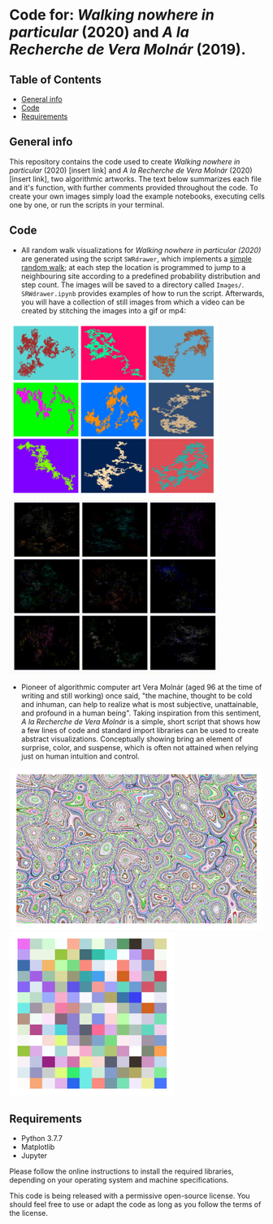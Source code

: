 # Code for: _Walking nowhere in particular_ (2020) and _A la Recherche de Vera Molnár_ (2019).

## Table of Contents
* [General info](general-info)
* [Code](#code)
* [Requirements](requirements)

## General info
This repository contains the code used to create _Walking nowhere in particular_ (2020) [insert link] and _A la Recherche de Vera Molnár_ (2020) [insert link], two algorithmic artworks. The text below summarizes each file and it's function, with further comments provided throughout the code. To create your own images simply load the example notebooks, executing cells one by one, or run the scripts in your terminal.

## Code 

* All random walk visualizations for _Walking nowhere in particular (2020)_ are generated using the script `SWRdrawer`, which implements a [simple random walk](https://en.wikipedia.org/wiki/Random_walk); at each step the location is programmed to jump to a neighbouring site according to a predefined probability distribution and step count. The images will be saved to a directory called `Images/`. `SRWdrawer.ipynb` provides examples of how to run the script. Afterwards, you will have a collection of still images from which a video can be created by stitching the images into a gif or mp4: 

<img src="Images/walking_nowhere_in_particular_example_output.png" width="410"> <img src="Animations/walking_nowhere_in_particular_example.gif" width="415">


* Pioneer of algorithmic computer art Vera Molnár (aged 96 at the time of writing and still working) once said, "the machine, thought to be cold and inhuman, can help to realize what is most subjective, unattainable, and profound in a human being". Taking inspiration from this sentiment, _A la Recherche de Vera Molnár_ is a simple, short script that shows how a few lines of code and standard import libraries can be used to create abstract visualizations. Conceptually showing  bring an element of surprise, color, and suspense, which is often not attained when relying just on human intuition and control.

<img src="Images/a_la_recherche_de_Vera_Molner_example_output_1.png" width="500"> <img src="Images/output_2.png" width="325" height="322">



## Requirements
- Python 3.7.7
- Matplotlib 
- Jupyter

Please follow the online instructions to install the required libraries, depending on your operating system and machine specifications. 

This code is being released with a permissive open-source license. You should feel free to use or adapt the code as long as you follow the terms of the license.  
